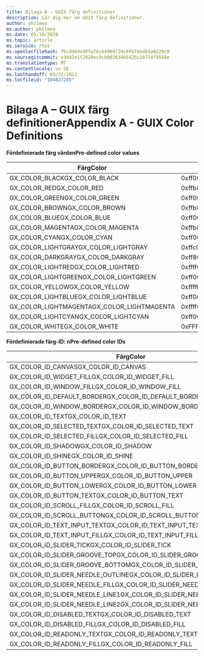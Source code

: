 ```yaml
---
title: Bilaga A – GUIX färg definitioner
description: Lär dig mer om GUIX färg definitioner.
author: philmea
ms.author: philmea
ms.date: 05/19/2020
ms.topic: article
ms.service: rtos
ms.openlocfilehash: fbcddd4e807a76cb4980724c0fb7dad84a9229c0
ms.sourcegitcommit: e3d42e1f2920ec9cb002634b542bc20754f9544e
ms.translationtype: MT
ms.contentlocale: sv-SE
ms.lasthandoff: 03/22/2021
ms.locfileid: "104827285"
---
```

# <a name="appendix-a---guix-color-definitions"></a><span data-ttu-id="5cd03-103">Bilaga A – GUIX färg definitioner</span><span class="sxs-lookup"><span data-stu-id="5cd03-103">Appendix A - GUIX Color Definitions</span></span> 

<span data-ttu-id="5cd03-104">__**Fördefinierade färg värden**__</span><span class="sxs-lookup"><span data-stu-id="5cd03-104">__**Pre-defined color values**__</span></span>

| <span data-ttu-id="5cd03-105">Färg</span><span class="sxs-lookup"><span data-stu-id="5cd03-105">Color</span></span>                            | <span data-ttu-id="5cd03-106">Värde</span><span class="sxs-lookup"><span data-stu-id="5cd03-106">Value</span></span>           |
| -------------------------------- | --------------- |
| <span data-ttu-id="5cd03-107">GX_COLOR_BLACK</span><span class="sxs-lookup"><span data-stu-id="5cd03-107">GX_COLOR_BLACK</span></span>                   | <span data-ttu-id="5cd03-108">0xff000000</span><span class="sxs-lookup"><span data-stu-id="5cd03-108">0xff000000</span></span>      |
| <span data-ttu-id="5cd03-109">GX_COLOR_RED</span><span class="sxs-lookup"><span data-stu-id="5cd03-109">GX_COLOR_RED</span></span>                     | <span data-ttu-id="5cd03-110">0xffb80000</span><span class="sxs-lookup"><span data-stu-id="5cd03-110">0xffb80000</span></span>      |
| <span data-ttu-id="5cd03-111">GX_COLOR_GREEN</span><span class="sxs-lookup"><span data-stu-id="5cd03-111">GX_COLOR_GREEN</span></span>                   | <span data-ttu-id="5cd03-112">0xff00bc00</span><span class="sxs-lookup"><span data-stu-id="5cd03-112">0xff00bc00</span></span>      |
| <span data-ttu-id="5cd03-113">GX_COLOR_BROWN</span><span class="sxs-lookup"><span data-stu-id="5cd03-113">GX_COLOR_BROWN</span></span>                   | <span data-ttu-id="5cd03-114">0xffb8bc00</span><span class="sxs-lookup"><span data-stu-id="5cd03-114">0xffb8bc00</span></span>      |
| <span data-ttu-id="5cd03-115">GX_COLOR_BLUE</span><span class="sxs-lookup"><span data-stu-id="5cd03-115">GX_COLOR_BLUE</span></span>                    | <span data-ttu-id="5cd03-116">0xff0000b8</span><span class="sxs-lookup"><span data-stu-id="5cd03-116">0xff0000b8</span></span>      |
| <span data-ttu-id="5cd03-117">GX_COLOR_MAGENTA</span><span class="sxs-lookup"><span data-stu-id="5cd03-117">GX_COLOR_MAGENTA</span></span>                 | <span data-ttu-id="5cd03-118">0xffb800b8</span><span class="sxs-lookup"><span data-stu-id="5cd03-118">0xffb800b8</span></span>      |
| <span data-ttu-id="5cd03-119">GX_COLOR_CYAN</span><span class="sxs-lookup"><span data-stu-id="5cd03-119">GX_COLOR_CYAN</span></span>                    | <span data-ttu-id="5cd03-120">0xff00bcb8</span><span class="sxs-lookup"><span data-stu-id="5cd03-120">0xff00bcb8</span></span>      |
| <span data-ttu-id="5cd03-121">GX_COLOR_LIGHTGRAY</span><span class="sxs-lookup"><span data-stu-id="5cd03-121">GX_COLOR_LIGHTGRAY</span></span>               | <span data-ttu-id="5cd03-122">0xffc0c0c0</span><span class="sxs-lookup"><span data-stu-id="5cd03-122">0xffc0c0c0</span></span>      |
| <span data-ttu-id="5cd03-123">GX_COLOR_DARKGRAY</span><span class="sxs-lookup"><span data-stu-id="5cd03-123">GX_COLOR_DARKGRAY</span></span>                | <span data-ttu-id="5cd03-124">0xff808080</span><span class="sxs-lookup"><span data-stu-id="5cd03-124">0xff808080</span></span>      |
| <span data-ttu-id="5cd03-125">GX_COLOR_LIGHTRED</span><span class="sxs-lookup"><span data-stu-id="5cd03-125">GX_COLOR_LIGHTRED</span></span>                | <span data-ttu-id="5cd03-126">0xffff0000</span><span class="sxs-lookup"><span data-stu-id="5cd03-126">0xffff0000</span></span>      |
| <span data-ttu-id="5cd03-127">GX_COLOR_LIGHTGREEN</span><span class="sxs-lookup"><span data-stu-id="5cd03-127">GX_COLOR_LIGHTGREEN</span></span>              | <span data-ttu-id="5cd03-128">0xff00ff00</span><span class="sxs-lookup"><span data-stu-id="5cd03-128">0xff00ff00</span></span>      |
| <span data-ttu-id="5cd03-129">GX_COLOR_YELLOW</span><span class="sxs-lookup"><span data-stu-id="5cd03-129">GX_COLOR_YELLOW</span></span>                  | <span data-ttu-id="5cd03-130">0xffffff00</span><span class="sxs-lookup"><span data-stu-id="5cd03-130">0xffffff00</span></span>      |
| <span data-ttu-id="5cd03-131">GX_COLOR_LIGHTBLUE</span><span class="sxs-lookup"><span data-stu-id="5cd03-131">GX_COLOR_LIGHTBLUE</span></span>               | <span data-ttu-id="5cd03-132">0xff0000ff</span><span class="sxs-lookup"><span data-stu-id="5cd03-132">0xff0000ff</span></span>      |
| <span data-ttu-id="5cd03-133">GX_COLOR_LIGHTMAGENTA</span><span class="sxs-lookup"><span data-stu-id="5cd03-133">GX_COLOR_LIGHTMAGENTA</span></span>            | <span data-ttu-id="5cd03-134">0xffff00ff</span><span class="sxs-lookup"><span data-stu-id="5cd03-134">0xffff00ff</span></span>      |
| <span data-ttu-id="5cd03-135">GX_COLOR_LIGHTCYAN</span><span class="sxs-lookup"><span data-stu-id="5cd03-135">GX_COLOR_LIGHTCYAN</span></span>               | <span data-ttu-id="5cd03-136">0xff00ffff</span><span class="sxs-lookup"><span data-stu-id="5cd03-136">0xff00ffff</span></span>      |
| <span data-ttu-id="5cd03-137">GX_COLOR_WHITE</span><span class="sxs-lookup"><span data-stu-id="5cd03-137">GX_COLOR_WHITE</span></span>                   | <span data-ttu-id="5cd03-138">0xFFFFFFFF</span><span class="sxs-lookup"><span data-stu-id="5cd03-138">0xffffffff</span></span>      |

<span data-ttu-id="5cd03-139">__**Fördefinierade färg-ID: n**__</span><span class="sxs-lookup"><span data-stu-id="5cd03-139">__**Pre-defined color IDs**__</span></span>

| <span data-ttu-id="5cd03-140">Färg</span><span class="sxs-lookup"><span data-stu-id="5cd03-140">Color</span></span>                             | <span data-ttu-id="5cd03-141">Värde</span><span class="sxs-lookup"><span data-stu-id="5cd03-141">Value</span></span> |
|---------------------------------- | ---- |
| <span data-ttu-id="5cd03-142">GX_COLOR_ID_CANVAS</span><span class="sxs-lookup"><span data-stu-id="5cd03-142">GX_COLOR_ID_CANVAS</span></span>                | <span data-ttu-id="5cd03-143">0</span><span class="sxs-lookup"><span data-stu-id="5cd03-143">0</span></span>    |
| <span data-ttu-id="5cd03-144">GX_COLOR_ID_WIDGET_FILL</span><span class="sxs-lookup"><span data-stu-id="5cd03-144">GX_COLOR_ID_WIDGET_FILL</span></span>           | <span data-ttu-id="5cd03-145">1</span><span class="sxs-lookup"><span data-stu-id="5cd03-145">1</span></span>    |
| <span data-ttu-id="5cd03-146">GX_COLOR_ID_WINDOW_FILL</span><span class="sxs-lookup"><span data-stu-id="5cd03-146">GX_COLOR_ID_WINDOW_FILL</span></span>           | <span data-ttu-id="5cd03-147">2</span><span class="sxs-lookup"><span data-stu-id="5cd03-147">2</span></span>    |
| <span data-ttu-id="5cd03-148">GX_COLOR_ID_DEFAULT_BORDER</span><span class="sxs-lookup"><span data-stu-id="5cd03-148">GX_COLOR_ID_DEFAULT_BORDER</span></span>        | <span data-ttu-id="5cd03-149">3</span><span class="sxs-lookup"><span data-stu-id="5cd03-149">3</span></span>    |
| <span data-ttu-id="5cd03-150">GX_COLOR_ID_WINDOW_BORDER</span><span class="sxs-lookup"><span data-stu-id="5cd03-150">GX_COLOR_ID_WINDOW_BORDER</span></span>         | <span data-ttu-id="5cd03-151">4</span><span class="sxs-lookup"><span data-stu-id="5cd03-151">4</span></span>    |
| <span data-ttu-id="5cd03-152">GX_COLOR_ID_TEXT</span><span class="sxs-lookup"><span data-stu-id="5cd03-152">GX_COLOR_ID_TEXT</span></span>                  | <span data-ttu-id="5cd03-153">5</span><span class="sxs-lookup"><span data-stu-id="5cd03-153">5</span></span>    |
| <span data-ttu-id="5cd03-154">GX_COLOR_ID_SELECTED_TEXT</span><span class="sxs-lookup"><span data-stu-id="5cd03-154">GX_COLOR_ID_SELECTED_TEXT</span></span>         | <span data-ttu-id="5cd03-155">6</span><span class="sxs-lookup"><span data-stu-id="5cd03-155">6</span></span>    |
| <span data-ttu-id="5cd03-156">GX_COLOR_ID_SELECTED_FILL</span><span class="sxs-lookup"><span data-stu-id="5cd03-156">GX_COLOR_ID_SELECTED_FILL</span></span>         | <span data-ttu-id="5cd03-157">7</span><span class="sxs-lookup"><span data-stu-id="5cd03-157">7</span></span>    |
| <span data-ttu-id="5cd03-158">GX_COLOR_ID_SHADOW</span><span class="sxs-lookup"><span data-stu-id="5cd03-158">GX_COLOR_ID_SHADOW</span></span>                | <span data-ttu-id="5cd03-159">8</span><span class="sxs-lookup"><span data-stu-id="5cd03-159">8</span></span>    |
| <span data-ttu-id="5cd03-160">GX_COLOR_ID_SHINE</span><span class="sxs-lookup"><span data-stu-id="5cd03-160">GX_COLOR_ID_SHINE</span></span>                 | <span data-ttu-id="5cd03-161">9</span><span class="sxs-lookup"><span data-stu-id="5cd03-161">9</span></span>    |
| <span data-ttu-id="5cd03-162">GX_COLOR_ID_BUTTON_BORDER</span><span class="sxs-lookup"><span data-stu-id="5cd03-162">GX_COLOR_ID_BUTTON_BORDER</span></span>         | <span data-ttu-id="5cd03-163">10</span><span class="sxs-lookup"><span data-stu-id="5cd03-163">10</span></span>   |
| <span data-ttu-id="5cd03-164">GX_COLOR_ID_BUTTON_UPPER</span><span class="sxs-lookup"><span data-stu-id="5cd03-164">GX_COLOR_ID_BUTTON_UPPER</span></span>          | <span data-ttu-id="5cd03-165">11</span><span class="sxs-lookup"><span data-stu-id="5cd03-165">11</span></span>   |
| <span data-ttu-id="5cd03-166">GX_COLOR_ID_BUTTON_LOWER</span><span class="sxs-lookup"><span data-stu-id="5cd03-166">GX_COLOR_ID_BUTTON_LOWER</span></span>          | <span data-ttu-id="5cd03-167">12</span><span class="sxs-lookup"><span data-stu-id="5cd03-167">12</span></span>   |
| <span data-ttu-id="5cd03-168">GX_COLOR_ID_BUTTON_TEXT</span><span class="sxs-lookup"><span data-stu-id="5cd03-168">GX_COLOR_ID_BUTTON_TEXT</span></span>           | <span data-ttu-id="5cd03-169">13</span><span class="sxs-lookup"><span data-stu-id="5cd03-169">13</span></span>   |
| <span data-ttu-id="5cd03-170">GX_COLOR_ID_SCROLL_FILL</span><span class="sxs-lookup"><span data-stu-id="5cd03-170">GX_COLOR_ID_SCROLL_FILL</span></span>           | <span data-ttu-id="5cd03-171">14</span><span class="sxs-lookup"><span data-stu-id="5cd03-171">14</span></span>   |
| <span data-ttu-id="5cd03-172">GX_COLOR_ID_SCROLL_BUTTON</span><span class="sxs-lookup"><span data-stu-id="5cd03-172">GX_COLOR_ID_SCROLL_BUTTON</span></span>         | <span data-ttu-id="5cd03-173">15</span><span class="sxs-lookup"><span data-stu-id="5cd03-173">15</span></span>   |
| <span data-ttu-id="5cd03-174">GX_COLOR_ID_TEXT_INPUT_TEXT</span><span class="sxs-lookup"><span data-stu-id="5cd03-174">GX_COLOR_ID_TEXT_INPUT_TEXT</span></span>       | <span data-ttu-id="5cd03-175">16</span><span class="sxs-lookup"><span data-stu-id="5cd03-175">16</span></span>   |
| <span data-ttu-id="5cd03-176">GX_COLOR_ID_TEXT_INPUT_FILL</span><span class="sxs-lookup"><span data-stu-id="5cd03-176">GX_COLOR_ID_TEXT_INPUT_FILL</span></span>       | <span data-ttu-id="5cd03-177">17</span><span class="sxs-lookup"><span data-stu-id="5cd03-177">17</span></span>   |
| <span data-ttu-id="5cd03-178">GX_COLOR_ID_SLIDER_TICK</span><span class="sxs-lookup"><span data-stu-id="5cd03-178">GX_COLOR_ID_SLIDER_TICK</span></span>           | <span data-ttu-id="5cd03-179">18</span><span class="sxs-lookup"><span data-stu-id="5cd03-179">18</span></span>   |
| <span data-ttu-id="5cd03-180">GX_COLOR_ID_SLIDER_GROOVE_TOP</span><span class="sxs-lookup"><span data-stu-id="5cd03-180">GX_COLOR_ID_SLIDER_GROOVE_TOP</span></span>     | <span data-ttu-id="5cd03-181">19</span><span class="sxs-lookup"><span data-stu-id="5cd03-181">19</span></span>   |
| <span data-ttu-id="5cd03-182">GX_COLOR_ID_SLIDER_GROOVE_BOTTOM</span><span class="sxs-lookup"><span data-stu-id="5cd03-182">GX_COLOR_ID_SLIDER_GROOVE_BOTTOM</span></span>  | <span data-ttu-id="5cd03-183">20</span><span class="sxs-lookup"><span data-stu-id="5cd03-183">20</span></span>   |
| <span data-ttu-id="5cd03-184">GX_COLOR_ID_SLIDER_NEEDLE_OUTLINE</span><span class="sxs-lookup"><span data-stu-id="5cd03-184">GX_COLOR_ID_SLIDER_NEEDLE_OUTLINE</span></span> | <span data-ttu-id="5cd03-185">21</span><span class="sxs-lookup"><span data-stu-id="5cd03-185">21</span></span>   |
| <span data-ttu-id="5cd03-186">GX_COLOR_ID_SLIDER_NEEDLE_FILL</span><span class="sxs-lookup"><span data-stu-id="5cd03-186">GX_COLOR_ID_SLIDER_NEEDLE_FILL</span></span>    | <span data-ttu-id="5cd03-187">22</span><span class="sxs-lookup"><span data-stu-id="5cd03-187">22</span></span>   |
| <span data-ttu-id="5cd03-188">GX_COLOR_ID_SLIDER_NEEDLE_LINE1</span><span class="sxs-lookup"><span data-stu-id="5cd03-188">GX_COLOR_ID_SLIDER_NEEDLE_LINE1</span></span>   | <span data-ttu-id="5cd03-189">23</span><span class="sxs-lookup"><span data-stu-id="5cd03-189">23</span></span>   |
| <span data-ttu-id="5cd03-190">GX_COLOR_ID_SLIDER_NEEDLE_LINE2</span><span class="sxs-lookup"><span data-stu-id="5cd03-190">GX_COLOR_ID_SLIDER_NEEDLE_LINE2</span></span>   | <span data-ttu-id="5cd03-191">24</span><span class="sxs-lookup"><span data-stu-id="5cd03-191">24</span></span>   |
| <span data-ttu-id="5cd03-192">GX_COLOR_ID_DISABLED_TEXT</span><span class="sxs-lookup"><span data-stu-id="5cd03-192">GX_COLOR_ID_DISABLED_TEXT</span></span>         | <span data-ttu-id="5cd03-193">25</span><span class="sxs-lookup"><span data-stu-id="5cd03-193">25</span></span>   |
| <span data-ttu-id="5cd03-194">GX_COLOR_ID_DISABLED_FILL</span><span class="sxs-lookup"><span data-stu-id="5cd03-194">GX_COLOR_ID_DISABLED_FILL</span></span>         | <span data-ttu-id="5cd03-195">26</span><span class="sxs-lookup"><span data-stu-id="5cd03-195">26</span></span>   |
| <span data-ttu-id="5cd03-196">GX_COLOR_ID_READONLY_TEXT</span><span class="sxs-lookup"><span data-stu-id="5cd03-196">GX_COLOR_ID_READONLY_TEXT</span></span>         | <span data-ttu-id="5cd03-197">27</span><span class="sxs-lookup"><span data-stu-id="5cd03-197">27</span></span>   |
| <span data-ttu-id="5cd03-198">GX_COLOR_ID_READONLY_FILL</span><span class="sxs-lookup"><span data-stu-id="5cd03-198">GX_COLOR_ID_READONLY_FILL</span></span>         | <span data-ttu-id="5cd03-199">28</span><span class="sxs-lookup"><span data-stu-id="5cd03-199">28</span></span>   |